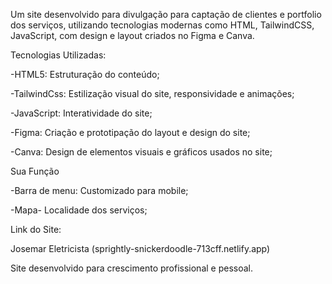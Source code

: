 Um site desenvolvido para divulgação para captação de clientes e portfolio dos serviços, utilizando tecnologias modernas como HTML, TailwindCSS, JavaScript, com design e layout criados no Figma e Canva. 

 

Tecnologias Utilizadas: 

-HTML5: Estruturação do conteúdo; 

-TailwindCss: Estilização visual do site, responsividade e animações; 

-JavaScript: Interatividade do site; 

-Figma: Criação e prototipação do layout e design do site; 

-Canva: Design de elementos visuais e gráficos usados no site; 

 

Sua Função 

-Barra de menu: Customizado para mobile; 

-Mapa- Localidade dos serviços; 

Link do Site: 

Josemar Eletricista (sprightly-snickerdoodle-713cff.netlify.app) 

Site desenvolvido para crescimento profissional e pessoal. 

